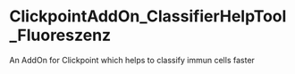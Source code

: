 # ClickpointAddOn_ClassifierHelpTool_Fluoreszenz
An AddOn for Clickpoint which helps to classify immun cells faster
